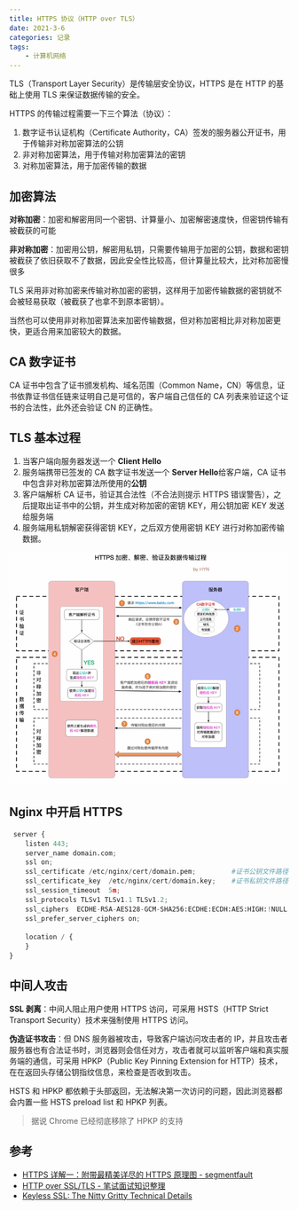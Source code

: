 ```yaml
---
title: HTTPS 协议（HTTP over TLS）
date: 2021-3-6
categories: 记录
tags:
    - 计算机网络
---
```


TLS（Transport Layer Security）是传输层安全协议，HTTPS 是在 HTTP 的基础上使用 TLS 来保证数据传输的安全。

HTTPS 的传输过程需要一下三个算法（协议）：
1. 数字证书认证机构（Certificate Authority，CA）签发的服务器公开证书，用于传输非对称加密算法的公钥
2. 非对称加密算法，用于传输对称加密算法的密钥
3. 对称加密算法，用于加密传输的数据

<!-- more -->

## 加密算法

**对称加密**：加密和解密用同一个密钥、计算量小、加密解密速度快，但密钥传输有被截获的可能

**非对称加密**：加密用公钥，解密用私钥，只需要传输用于加密的公钥，数据和密钥被截获了依旧获取不了数据，因此安全性比较高，但计算量比较大，比对称加密慢很多

TLS 采用非对称加密来传输对称加密的密钥，这样用于加密传输数据的密钥就不会被轻易获取（被截获了也拿不到原本密钥）。

当然也可以使用非对称加密算法来加密传输数据，但对称加密相比非对称加密更快，更适合用来加密较大的数据。

## CA 数字证书

CA 证书中包含了证书颁发机构、域名范围（Common Name，CN）等信息，证书依靠证书信任链来证明自己是可信的，客户端自己信任的 CA 列表来验证这个证书的合法性，此外还会验证 CN 的正确性。

## TLS 基本过程

1. 当客户端向服务器发送一个 **Client Hello**
2. 服务端携带已签发的 CA 数字证书发送一个 **Server Hello**给客户端，CA 证书中包含非对称加密算法所使用的**公钥**
3. 客户端解析 CA 证书，验证其合法性（不合法则提示 HTTPS 错误警告），之后提取出证书中的公钥，并生成对称加密的密钥 KEY，用公钥加密 KEY 发送给服务端
4. 服务端用私钥解密获得密钥 KEY，之后双方使用密钥 KEY 进行对称加密传输数据。

![HTTPS流程](./https.jpg)

## Nginx 中开启 HTTPS

```py
 server {
    listen 443;
    server_name domain.com;
    ssl on;
    ssl_certificate /etc/nginx/cert/domain.pem;         #证书公钥文件路径
    ssl_certificate_key  /etc/nginx/cert/domain.key;    #证书私钥文件路径
    ssl_session_timeout  5m;
    ssl_protocols TLSv1 TLSv1.1 TLSv1.2;
    ssl_ciphers  ECDHE-RSA-AES128-GCM-SHA256:ECDHE:ECDH:AES:HIGH:!NULL:!aNULL:!MD5:!ADH:!RC4;
    ssl_prefer_server_ciphers on;

    location / {
    }
}
```

## 中间人攻击

**SSL 剥离**：中间人阻止用户使用 HTTPS 访问，可采用 HSTS（HTTP Strict Transport Security）技术来强制使用 HTTPS 访问。

**伪造证书攻击**：但 DNS 服务器被攻击，导致客户端访问攻击者的 IP，并且攻击者服务器也有合法证书时，浏览器则会信任对方，攻击者就可以监听客户端和真实服务端的通信，可采用 HPKP（Public Key Pinning Extension for HTTP）技术，在在返回头存储公钥指纹信息，来检查是否收到攻击。

HSTS 和 HPKP 都依赖于头部返回，无法解决第一次访问的问题，因此浏览器都会内置一些 HSTS preload list 和 HPKP 列表。

> 据说 Chrome 已经彻底移除了 HPKP 的支持

## 参考

- [HTTPS 详解一：附带最精美详尽的 HTTPS 原理图 - segmentfault](https://segmentfault.com/a/1190000021494676)
- [HTTP over SSL/TLS - 笔试面试知识整理](https://hit-alibaba.github.io/interview/basic/network/HTTPS.html)
- [Keyless SSL: The Nitty Gritty Technical Details](https://blog.cloudflare.com/keyless-ssl-the-nitty-gritty-technical-details/)
